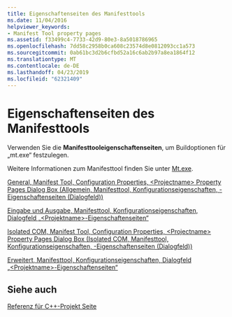 ```yaml
---
title: Eigenschaftenseiten des Manifesttools
ms.date: 11/04/2016
helpviewer_keywords:
- Manifest Tool property pages
ms.assetid: f33499c4-7733-42d9-80e3-8a5018786965
ms.openlocfilehash: 7dd58c2958b0ca608c23574d8e0812093cc1a573
ms.sourcegitcommit: 0ab61bc3d2b6cfbd52a16c6ab2b97a8ea1864f12
ms.translationtype: MT
ms.contentlocale: de-DE
ms.lasthandoff: 04/23/2019
ms.locfileid: "62321409"
---
```

# <a name="manifest-tool-property-pages"></a>Eigenschaftenseiten des Manifesttools

Verwenden Sie die **Manifesttooleigenschaftenseiten**, um Buildoptionen für „mt.exe“ festzulegen.

Weitere Informationen zum Manifesttool finden Sie unter [Mt.exe](/windows/desktop/sbscs/mt-exe).

[General, Manifest Tool, Configuration Properties, \<Projectname> Property Pages Dialog Box (Allgemein, Manifesttool, Konfigurationseigenschaften, <Projektname>-Eigenschaftenseiten (Dialogfeld))](general-manifest-tool-configuration-properties.md)

[Eingabe und Ausgabe, Manifesttool, Konfigurationseigenschaften, Dialogfeld „\<Projektname>-Eigenschaftenseiten“](input-and-output-manifest-tool.md)

[Isolated COM, Manifest Tool, Configuration Properties, \<Projectname> Property Pages Dialog Box (Isolated COM, Manifesttool, Konfigurationseigenschaften, <Projektname>-Eigenschaftenseiten (Dialogfeld))](isolated-com-manifest-tool.md)

[Erweitert, Manifesttool, Konfigurationseigenschaften, Dialogfeld „\<Projektname>-Eigenschaftenseiten“](advanced-manifest-tool.md)

## <a name="see-also"></a>Siehe auch

[Referenz für C++-Projekt Seite](property-pages-visual-cpp.md)
